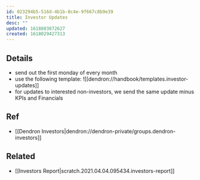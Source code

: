 ```yaml
---
id: 023294b5-516d-4b1b-8c4e-9f667c8b9e39
title: Investor Updates
desc: ""
updated: 1618803872627
created: 1618029427313
---
```


## Details

- send out the first monday of every month
- use the following template: ![[dendron://handbook/templates.investor-updates]]
- for updates to interested non-investors, we send the same update minus KPIs and Financials

## Ref

- [[Dendron Investors|dendron://dendron-private/groups.dendron-investors]]

## Related

- [[Investors Report|scratch.2021.04.04.095434.investors-report]]
